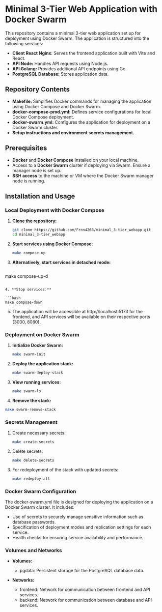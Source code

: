 # Minimal 3-Tier Web Application with Docker Swarm

This repository contains a minimal 3-tier web application set up for deployment using Docker Swarm. The application is structured into the following services:

- **Client React Nginx:** Serves the frontend application built with Vite and React.
- **API Node:** Handles API requests using Node.js.
- **API Golang:** Provides additional API endpoints using Go.
- **PostgreSQL Database:** Stores application data.

## Repository Contents

- **Makefile:** Simplifies Docker commands for managing the application using Docker Compose and Docker Swarm.
- **docker-compose-prod.yml:** Defines service configurations for local Docker Compose deployment.
- **docker-swarm.yml:** Configures the application for deployment on a Docker Swarm cluster.
- **Setup instructions and environment secrets management.**

## Prerequisites

- **Docker** and **Docker Compose** installed on your local machine.
- Access to a **Docker Swarm** cluster if deploying via Swarm. Ensure a manager node is set up.
- **SSH access** to the machine or VM where the Docker Swarm manager node is running.

## Installation and Usage

### Local Deployment with Docker Compose

1. **Clone the repository:**
   ```bash
   git clone https://github.com/Frnn4268/minimal_3-tier_webapp.git
   cd minimal_3-tier_webapp
   ```

2. **Start services using Docker Compose:**
   ```bash
   make compose-up
   ```

3. **Alternatively, start services in detached mode:**

   ```bash
make compose-up-d
   ```

4. **Stop services:**

   ```bash
make compose-down
   ```

5. The application will be accessible at http://localhost:5173 for the frontend, and API services will be available on their respective ports (3000, 8080).

### Deployment on Docker Swarm

1. **Initialize Docker Swarm:**

   ```bash
   make swarm-init
   ```

2. **Deploy the application stack:**

   ```bash
   make swarm-deploy-stack
   ```

3. **View running services:**

   ```bash
   make swarm-ls
   ```

4. **Remove the stack:**
  ```bash
  make swarm-remove-stack
  ```


### Secrets Management
1. Create necessary secrets:
   ```bash
   make create-secrets
   ```
   
2. Delete secrets:
   ```bash
   make delete-secrets
   ```

3. For redeployment of the stack with updated secrets:
   ```bash
   make redeploy-all
   ```

### Docker Swarm Configuration

The docker-swarm.yml file is designed for deploying the application on a Docker Swarm cluster. It includes:

- Use of secrets to securely manage sensitive information such as database passwords.
- Specification of deployment modes and replication settings for each service.
- Health checks for ensuring service availability and performance.

### Volumes and Networks
- **Volumes:**

	- pgdata: Persistent storage for the PostgreSQL database data.

- **Networks:**

	- frontend: Network for communication between frontend and API services.
	- backend: Network for communication between database and API services.